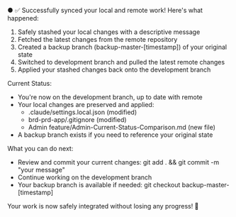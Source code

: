 ● ✅ Successfully synced your local and remote work! Here's what happened:      

  1. Safely stashed your local changes with a descriptive message
  2. Fetched the latest changes from the remote repository
  3. Created a backup branch (backup-master-[timestamp]) of your original state
  4. Switched to development branch and pulled the latest remote changes       
  5. Applied your stashed changes back onto the development branch

  Current Status:

  - You're now on the development branch, up to date with remote
  - Your local changes are preserved and applied:
    - .claude/settings.local.json (modified)
    - brd-prd-app/.gitignore (modified)
    - Admin feature/Admin-Current-Status-Comparison.md (new file)
  - A backup branch exists if you need to reference your original state

  What you can do next:

  - Review and commit your current changes: git add . && git commit -m "your message"
  - Continue working on the development branch
  - Your backup branch is available if needed: git checkout backup-master-[timestamp]

  Your work is now safely integrated without losing any progress! 🎉